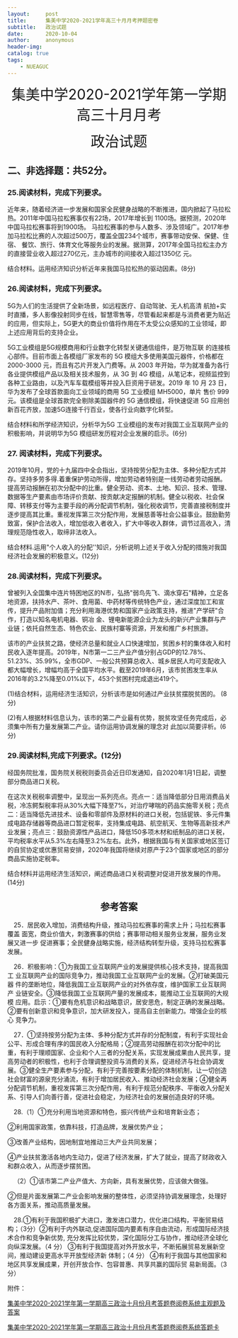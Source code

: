 ```yaml
---
layout:     post
title:      集美中学2020-2021学年高三十月月考押题密卷
subtitle:   政治试题
date:       2020-10-04
author:     anonymous
header-img: 
catalog: true
tags:
    - NUEAGUC
---
```


<center>
<font size=6>集美中学2020-2021学年第一学期高三十月月考</font>

<font size=6>政治试题</font>
</center>

## 二、非选择题：共52分。

### 25.阅读材料，完成下列要求。

近年来，随着经济进一步发展和国家全民健身战略的不断推进，国内掀起了马拉松热。2011年中国马拉松赛事仅有22场，2017年增长到 1100场。据预测，2020年中国马拉松赛事将到1900场。 马拉松赛事的参与人数多、涉及领域广。2017年参加马拉松比赛的人次超过500万，覆盖全国234个城市，赛事带动安保、保健、住宿、 餐饮、旅行、体育文化等服务业的发展。据测算，2017年全国马拉松主办方的直接营业收入超过270亿元，主办城市的间接收入超过1350亿 元。

结合材料。运用经济知识分析近年来我国马拉松热的驱动因素。(8分)

### 26.阅读材料，完成下列要求。

5G为人们的生活提供了全新场景，如远程医疗、自动驾驶、无人机高清 航拍+实时直播，多人影像投射同步在线，智慧零售等，尽管看起来都是与消费者更为贴近的应用，但实际上，5G更大的商业价值将作用在不太受公众感知的工业领域，即上述应用背后的支持企业。

5G工业模组是5G规模商用和行业数字化转型关键通信组件，是万物互联 的连接核心部件。目前市面上各模组厂家发布的 5G 模组大多使用美国元器件，价格都在 2000-3000 元，而且有芯片开发入门费等。从 2003 年开始，华为就准备为各行各业提供模组产品以及相关技术服务，从 3G 到 4G 模组，从笔记本，视频监控到各种工业路由，以及汽车车载模组等并投入巨资用于研发。2019 年 10 月 23 日，华为发布了全球首款面向工业领域的商用 5G 工业模组 MH5000，单片 售价 999 元。该模组是全球首款完全剔除美国器件的 5G 通信模组，将快速促进 5G 应用创新百花齐放，加速5G连接千行百业，使各行业向数字化转型。

结合材料和所学经济知识，分析华为5G 工业模组的发布对我国工业互联网产业的积极影响，并说明华为5G 模组研发历程对企业发展的启示。(6分)

### 27. 阅读材料，完成下列要求。

2019年10月，党的十九届四中全会指出，坚持按劳分配为主体、多种分配方式并存。坚持多劳多得.着重保护劳动所得，增加劳动者特别是一线劳动者劳动报酬。提高劳动报酬在初次分配中的比重。健全劳动、资本、土地、知识、技术、管理、数据等生产要素由市场评价贡献、按贡献决定报酬的机制。健全以税收、社会保障、转移支付等为主要手段的再分配调节机制，强化税收调节，完善直接税制度并逐步提高其比重。重视发挥第三次分配作用，发展慈善等社会公益事业。鼓励勤劳致富，保护合法收入，增加低收入者收入，扩大中等收入群体，调节过高收入，清理规范隐性收入，取缔非法收入。

结合材料.运用"个人收入的分配''知识，分析说明上述关于收入分配的措施对我国经济社会发展的积极意义。(12分)

### 28.阅读材料，完成下列要求。

曾被列入全国集中连片特困地区的N市，弘扬"弱鸟先飞、滴水穿石"精神，立足各地资源，扶持水产、茶叶、食用菌、中药材等传统特色产业，通过深度加工和宣传，提升产品附加值；充分利用海港优势和国家产业政策支持，推进"产学研"合作，打造以知名电机电器、铜冶 金、锂电新能源企业为龙头的新兴产业集群与产业链；依托自然生态、特色农业、民族村寨等资源，开发和推广乡村旅游。

该市的产业扶贫之路，使经济总量和就业人口快速增加，贫困乡村的集体收入和村民收入逐年提高。2019年，N市第一二三产业产值分别占GDP的12.78%、51.23%、35.99%，全市GDP、一般公共预算总收入、城乡居民人均可支配收入都大幅增长，增幅均高于全国平均水平。截至2019年6月，该市贫困发生率从2016年的3.2%降至0.01%以下，453个贫困村完成退出419个。

(1)结合材料，运用经济生活知识，分析该市是如何通过产业扶贫摆脱贫困的。 (8分)

(2)有人根据材料信息认为，该市的第二产业最有优势，脱贫攻坚任务完成后，必须集中所有力量发展第二产业。请你运用协调发展的理念对 此加以简要评析。(6分)

### 29.阅读材料,完成下列要求。(12分)

经国务院批准，国务院关税税则委员会近日印发通知，自2020年1月1日起，调整部分商品进口关税。

在这次关税税率调整中，呈现出一系列亮点。亮点一：适当降低部分日用消费品关税，冷冻鳄梨税率将从30%大幅下降至7%，对治疗哮喘的药品实施零关税；亮点二：适当降低先进技术、设备和零部件及原材料的进口关税，包括铌铁、多元件集成电路存储器等商品进口暂定税率，支持集成电路、航空航天、生物等高新技术产业发展；亮点三：鼓励资源性产品进口，降低150多项木材和纸制品的进口关税，平均税率水平从5.3%左右降至3.2%左右。此外，根据我国与有关国家或地区签订的自贸协定或优惠贸易安排，2020年我国将继续对原产于23个国家或地区的部分商品实施协定税率。

结合材料并运用经济生活知识，阐述商品进口关税调整对促进开放发展的作用。(14分)

<center>

## 参考答案

</center>


&emsp;25．居民收入增加，消费结构升级，推动马拉松赛事的需求上升；马拉松赛事覆盖 面宽，商业价值大，刺激赛事的供给；赛事带动相关服务业发展，服务业发展又进一步 促进赛事；全民健身战略实施，经济结构转型升级，支持马拉松赛事发展。

&emsp;26．积极影响：①为我国工业互联网产业的发展提供核心技术支持，提高我国工 业互联网产业的国际竞争力，推动我国工业互联网产业的发展。②打破美国元器 件的垄断地位，降低我国工业互联网产业的对外依存度，维护国家工业互联网产 业链安全。③降低我国工业互联网产量的发展成本，能推动工业互联网的大规模 应用。启示：①要有危机意识和战略意识，居安思危，制定正确的发展战略。②要有创新意识和竞争意识，加大研发投入，提高自主创新能力。增强企业的核心 竞争力。

&emsp;27．①坚持按劳分配为主体、多种分配方式并存的分配制度，有利于实现社会公平、形成合理有序的国民收入分配格局；②提高劳动报酬在初次分配中的比重，有利于理顺国家、企业和个人三者的分配关系，实现发展成果由人民共享，提高劳动者的积极性，也利于合理调整投资与消费的关系，促进经济与社会协调发展。③健全生产要素参与分配，有利于完善按要素分配的体制机制，让一切创造社会财富的源泉充分涌流，有利于增加居民收入、推动经济社会发展；④健全再分配调节机制，重视发挥第三次分配作用，有利于规范分配秩序、平衡收入分配关系、引导人们向善行善，促进社会稳定，为经济社会的发展创造良好的环境。

&emsp;28.（1）①充分利用当地资源和特色，振兴传统产业和培育新业态；

②利用国家政策，依靠科技，打造品牌，发展优势产业；

③改善产业结构，因地制宜地推动三大产业共同发展；

④产业扶贫激活各地内生动力，促进了经济发展，扩大了就业，提高了财政收入和群众收入，从而逐步摆贫困。

&emsp;（2）①该市第二产业产值大、方向新，具有发展优势，应该做大做强。

②但是片面发展第二产业会影响发展的整体性，必须坚持协调发展理念，处理好各方面关系，推动高质量发展。

&emsp;28.①有利于我国积极扩大进口，激发进口潜力，优化进口结构，平衡贸易结构；（3分）②有利于内外联动,促进国际国内要素有序自由流动，形成国际经济技术合作和竞争新优势, 充分发挥比较优势，深化国际分工与协作，推动经济全球化向纵深发展。（4 分） ③有利于我国提高对外开放水平，不断拓展贸易发展新空间，推动建设更高水平开放型经济新 体制；（4 分） ④有利于我国与其他国家和地区共享发展成果，开创开放合作、包容普惠、共享共赢的国际贸 易新局面。（3 分）





附件：

[集美中学2020-2021学年第一学期高三政治十月份月考答题卷阅卷系统主观题及答案](https://huangzhexi.cf/files/20201003172521_002.pdf)

[集美中学2020-2021学年第一学期高三政治十月份月考答题卷阅卷系统答题卡](https://huangzhexi.cf/files/20201003172521_003.pdf)